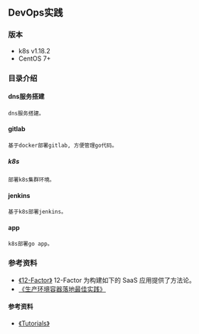 ## DevOps实践

### 版本
+  k8s v1.18.2
+  CentOS 7+

### 目录介绍
#### dns服务搭建
    dns服务搭建。

#### gitlab 
    基于docker部署gitlab, 方便管理go代码。

##### k8s
    部署k8s集群环境。

#### jenkins
    基于k8s部署jenkins。

#### app 
    k8s部署go app。

### 参考资料
+ [《12-Factor》](https://12factor.net/zh_cn/) 12-Factor 为构建如下的 SaaS 应用提供了方法论。
+ [《生产环境容器落地最佳实践》](https://studygolang.com/articles/27140)






#### 参考资料
+ [《Tutorials》](https://kubernetes.cn/docs/tutorials/)
